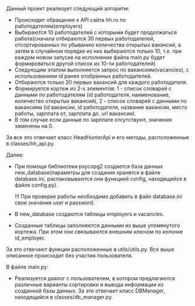 Данный проект реализует следующий алгоритм:

- Происходит обращение к API сайта hh.ru по работодателям(employers)
- Выбираются 10 работодателей с которыми будет продолжаться работа(сначала отбираются 30
  первых работодателей, отсортированных по убыванию количества открытых вакансий,
  а затем в случайном порядке из них выбираются только 10, т.е. при каждом новом запуске
  на исполнение файла main.py будет формироваться другой список из 10-ти работодателей).
- Следующим этапом выполняется запрос по вакансиям(vacancies), с использованием id ранее отобранных
  работодателей.
- Отбираются только 20 первых вакансий для каждого работодателя.
- Формируется кортеж из 2-х элементов: 1 - список словарей с данными по работодателям
  (id работодателя, наименование, количество открытых вакансий), 2 - список словарей с данными по вакансиям
  (id вакансии, id работодателя, название вакансии, место работы, зарплата от, зарплата до, url вакансии).
- В том случае если данные по зарплате отсутствуют, значения заменены на 0.

За все это отвечает класс HeadHunterApi и его методы, расположенные в classes/hh_api.py.
  
Далее:

- При помощи библиотеки psycopg2 cоздается база данных new_database(параметры для создания хранятся
  в файле database.ini, распаковываются они функцией config, находящейся в файле config.py).
  
  !!! При проверке работы необходимо добавить в файл database.ini свои значения user и password.

- В new_database создаются таблицы employers и vacancies.
- Созданные таблицы заполняются данными из выше упомянутого кортежа. При этом они связываются внешним
  ключом по колонке id_employer.

За это отвечают функции расположенные в utils/utils.py.
Все выше описанное происходит без участия пользователя.

В файле main.py:

- Реализуется диалог с пользователем, в котором предлагаются различные варианты сортировки
  и вывода информации из созданной базы данных.
За это отвечает класс DBManager, находящийся в classes/db_manager.py. 